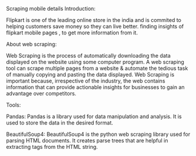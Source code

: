 Scraping mobile details
Introduction:

Flipkart is one of the leading online store in the india and is commited to helping customers save money so they can live better. finding insights of flipkart mobile pages , to get more information from it.

About web scraping:

Web Scraping is the process of automatically downloading the data displayed on the website using some computer program. A web scraping tool can scrape multiple pages from a website & automate the tedious task of manually copying and pasting the data displayed. Web Scraping is important because, irrespective of the industry, the web contains information that can provide actionable insights for businesses to gain an advantage over competitors.

Tools:

Pandas: Pandas is a library used for data manipulation and analysis. It is used to store the data in the desired format.

BeautifulSoup4: BeautifulSoup4 is the python web scraping library used for parsing HTML documents. It creates parse trees that are helpful in extracting tags from the HTML string.
